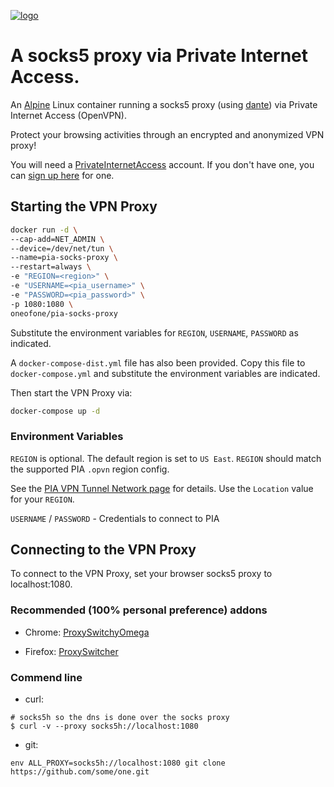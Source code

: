 [![logo](https://www.privateinternetaccess.com/assets/PIALogo2x-09ca10950967bd3be87a5ef7730a69e07892d519cfc8f15228bec0a4f6102cc1.png)](https://www.privateinternetaccess.com/pages/network)

# A socks5 proxy via Private Internet Access.

An [Alpine](https://alpinelinux.org/) Linux container running a socks5 proxy (using [dante](https://www.inet.no/dante/)) via Private Internet Access (OpenVPN).

Protect your browsing activities through an encrypted and anonymized VPN proxy!

You will need a [PrivateInternetAccess](https://www.privateinternetaccess.com/pages/how-it-works) account.
If you don't have one, you can [sign up here](https://www.privateinternetaccess.com/pages/buy-vpn) for one.

## Starting the VPN Proxy

```bash
docker run -d \
--cap-add=NET_ADMIN \
--device=/dev/net/tun \
--name=pia-socks-proxy \
--restart=always \
-e "REGION=<region>" \
-e "USERNAME=<pia_username>" \
-e "PASSWORD=<pia_password>" \
-p 1080:1080 \
oneofone/pia-socks-proxy
```

Substitute the environment variables for `REGION`, `USERNAME`, `PASSWORD` as indicated.

A `docker-compose-dist.yml` file has also been provided. Copy this file to `docker-compose.yml` and substitute the environment variables are indicated.

Then start the VPN Proxy via:

```bash
docker-compose up -d
```

### Environment Variables

`REGION` is optional. The default region is set to `US East`. `REGION` should match the supported PIA `.opvn` region config.

See the [PIA VPN Tunnel Network page](https://www.privateinternetaccess.com/pages/network) for details.
Use the `Location` value for your `REGION`.

`USERNAME` / `PASSWORD` - Credentials to connect to PIA

## Connecting to the VPN Proxy

To connect to the VPN Proxy, set your browser socks5 proxy to localhost:1080.

### Recommended (100% personal preference) addons

- Chrome: [ProxySwitchyOmega](https://chrome.google.com/webstore/detail/proxy-switchyomega/padekgcemlokbadohgkifijomclgjgif)

- Firefox: [ProxySwitcher](https://addons.mozilla.org/en-US/firefox/addon/proxy-switcher/)

### Commend line

- curl:

```shell
# socks5h so the dns is done over the socks proxy
$ curl -v --proxy socks5h://localhost:1080
```

- git:

```shell
env ALL_PROXY=socks5h://localhost:1080 git clone https://github.com/some/one.git
```
